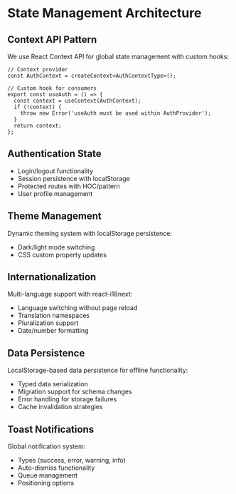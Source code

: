 # State Management Architecture

## Context API Pattern

We use React Context API for global state management with custom hooks:

```
// Context provider
const AuthContext = createContext<AuthContextType>();

// Custom hook for consumers
export const useAuth = () => {
  const context = useContext(AuthContext);
  if (!context) {
    throw new Error('useAuth must be used within AuthProvider');
  }
  return context;
};
```

## Authentication State

- Login/logout functionality
- Session persistence with localStorage
- Protected routes with HOC/pattern
- User profile management

## Theme Management

Dynamic theming system with localStorage persistence:

- Dark/light mode switching
- CSS custom property updates

## Internationalization

Multi-language support with react-i18next:

- Language switching without page reload
- Translation namespaces
- Pluralization support
- Date/number formatting

## Data Persistence

LocalStorage-based data persistence for offline functionality:

- Typed data serialization
- Migration support for schema changes
- Error handling for storage failures
- Cache invalidation strategies

## Toast Notifications

Global notification system:

- Types (success, error, warning, info)
- Auto-dismiss functionality
- Queue management
- Positioning options

